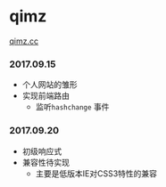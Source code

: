 # qimz
[qimz.cc][1] 

### 2017.09.15
- 个人网站的雏形
- 实现前端路由
	- 监听`hashchange` 事件 

### 2017.09.20
- 初级响应式
- 兼容性待实现
	- 主要是低版本IE对CSS3特性的兼容



[1]: http://qimz.cc

